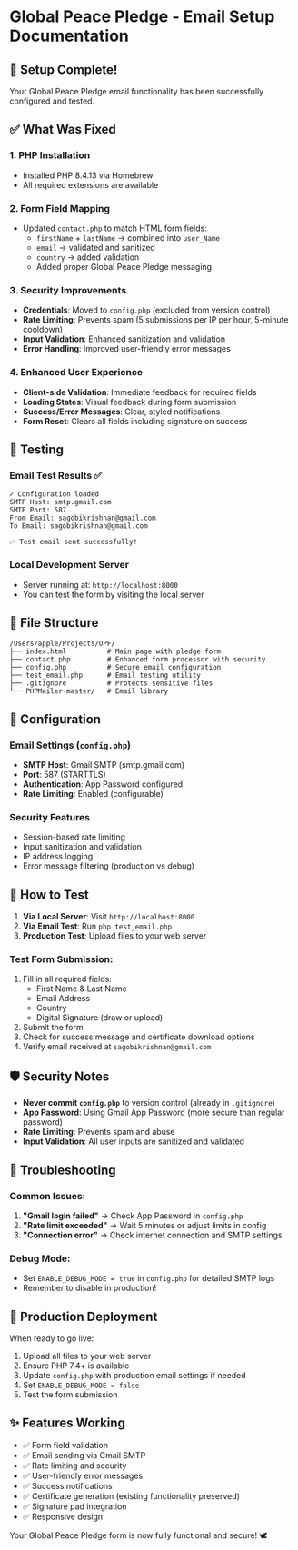 # Global Peace Pledge - Email Setup Documentation

## 🎉 Setup Complete!

Your Global Peace Pledge email functionality has been successfully configured and tested.

## ✅ What Was Fixed

### 1. **PHP Installation**

- Installed PHP 8.4.13 via Homebrew
- All required extensions are available

### 2. **Form Field Mapping**

- Updated `contact.php` to match HTML form fields:
  - `firstName` + `lastName` → combined into `user_Name`
  - `email` → validated and sanitized
  - `country` → added validation
  - Added proper Global Peace Pledge messaging

### 3. **Security Improvements**

- **Credentials**: Moved to `config.php` (excluded from version control)
- **Rate Limiting**: Prevents spam (5 submissions per IP per hour, 5-minute cooldown)
- **Input Validation**: Enhanced sanitization and validation
- **Error Handling**: Improved user-friendly error messages

### 4. **Enhanced User Experience**

- **Client-side Validation**: Immediate feedback for required fields
- **Loading States**: Visual feedback during form submission
- **Success/Error Messages**: Clear, styled notifications
- **Form Reset**: Clears all fields including signature on success

## 🚀 Testing

### Email Test Results ✅

```
✓ Configuration loaded
SMTP Host: smtp.gmail.com
SMTP Port: 587
From Email: sagobikrishnan@gmail.com
To Email: sagobikrishnan@gmail.com

✅ Test email sent successfully!
```

### Local Development Server

- Server running at: `http://localhost:8000`
- You can test the form by visiting the local server

## 📁 File Structure

```
/Users/apple/Projects/UPF/
├── index.html          # Main page with pledge form
├── contact.php         # Enhanced form processor with security
├── config.php          # Secure email configuration
├── test_email.php      # Email testing utility
├── .gitignore          # Protects sensitive files
└── PHPMailer-master/   # Email library
```

## 🔧 Configuration

### Email Settings (`config.php`)

- **SMTP Host**: Gmail SMTP (smtp.gmail.com)
- **Port**: 587 (STARTTLS)
- **Authentication**: App Password configured
- **Rate Limiting**: Enabled (configurable)

### Security Features

- Session-based rate limiting
- Input sanitization and validation
- IP address logging
- Error message filtering (production vs debug)

## 🧪 How to Test

1. **Via Local Server**: Visit `http://localhost:8000`
2. **Via Email Test**: Run `php test_email.php`
3. **Production Test**: Upload files to your web server

### Test Form Submission:

1. Fill in all required fields:
   - First Name & Last Name
   - Email Address
   - Country
   - Digital Signature (draw or upload)
2. Submit the form
3. Check for success message and certificate download options
4. Verify email received at `sagobikrishnan@gmail.com`

## 🛡️ Security Notes

- **Never commit `config.php`** to version control (already in `.gitignore`)
- **App Password**: Using Gmail App Password (more secure than regular password)
- **Rate Limiting**: Prevents spam and abuse
- **Input Validation**: All user inputs are sanitized and validated

## 🚨 Troubleshooting

### Common Issues:

1. **"Gmail login failed"** → Check App Password in `config.php`
2. **"Rate limit exceeded"** → Wait 5 minutes or adjust limits in config
3. **"Connection error"** → Check internet connection and SMTP settings

### Debug Mode:

- Set `ENABLE_DEBUG_MODE = true` in `config.php` for detailed SMTP logs
- Remember to disable in production!

## 🎯 Production Deployment

When ready to go live:

1. Upload all files to your web server
2. Ensure PHP 7.4+ is available
3. Update `config.php` with production email settings if needed
4. Set `ENABLE_DEBUG_MODE = false`
5. Test the form submission

## ✨ Features Working

- ✅ Form field validation
- ✅ Email sending via Gmail SMTP
- ✅ Rate limiting and security
- ✅ User-friendly error messages
- ✅ Success notifications
- ✅ Certificate generation (existing functionality preserved)
- ✅ Signature pad integration
- ✅ Responsive design

Your Global Peace Pledge form is now fully functional and secure! 🕊️
